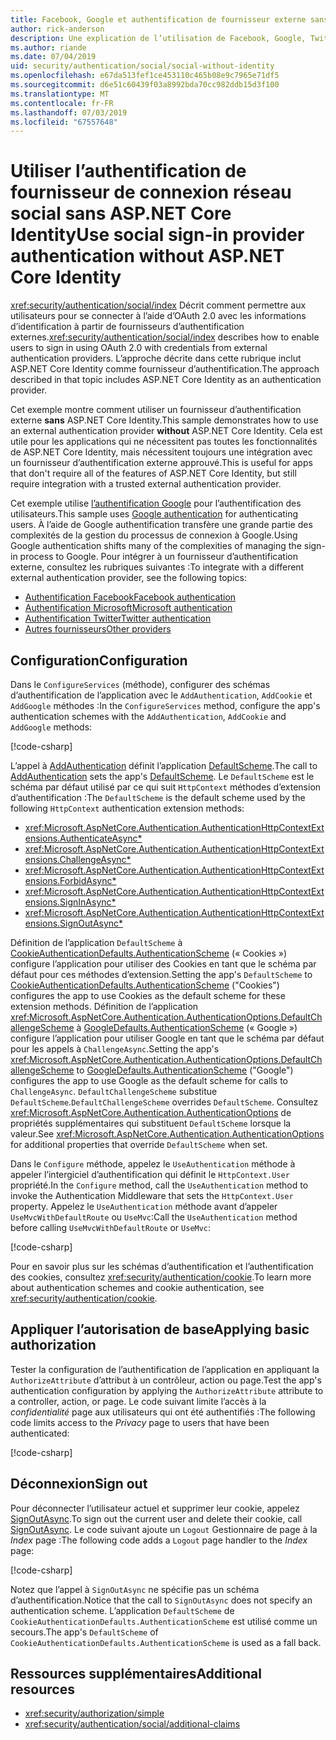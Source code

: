 ```yaml
---
title: Facebook, Google et authentification de fournisseur externe sans ASP.NET Core Identity
author: rick-anderson
description: Une explication de l’utilisation de Facebook, Google, Twitter, etc. compte utilisateur l’authentification sans ASP.NET Core Identity.
ms.author: riande
ms.date: 07/04/2019
uid: security/authentication/social/social-without-identity
ms.openlocfilehash: e67da513fef1ce453110c465b08e9c7965e71df5
ms.sourcegitcommit: d6e51c60439f03a8992bda70cc982ddb15d3f100
ms.translationtype: MT
ms.contentlocale: fr-FR
ms.lasthandoff: 07/03/2019
ms.locfileid: "67557648"
---
```

# <a name="use-social-sign-in-provider-authentication-without-aspnet-core-identity"></a><span data-ttu-id="c8b3d-103">Utiliser l’authentification de fournisseur de connexion réseau social sans ASP.NET Core Identity</span><span class="sxs-lookup"><span data-stu-id="c8b3d-103">Use social sign-in provider authentication without ASP.NET Core Identity</span></span>

<span data-ttu-id="c8b3d-104"><xref:security/authentication/social/index> Décrit comment permettre aux utilisateurs pour se connecter à l’aide d’OAuth 2.0 avec les informations d’identification à partir de fournisseurs d’authentification externes.</span><span class="sxs-lookup"><span data-stu-id="c8b3d-104"><xref:security/authentication/social/index> describes how to enable users to sign in using OAuth 2.0 with credentials from external authentication providers.</span></span> <span data-ttu-id="c8b3d-105">L’approche décrite dans cette rubrique inclut ASP.NET Core Identity comme fournisseur d’authentification.</span><span class="sxs-lookup"><span data-stu-id="c8b3d-105">The approach described in that topic includes ASP.NET Core Identity as an authentication provider.</span></span>

<span data-ttu-id="c8b3d-106">Cet exemple montre comment utiliser un fournisseur d’authentification externe **sans** ASP.NET Core Identity.</span><span class="sxs-lookup"><span data-stu-id="c8b3d-106">This sample demonstrates how to use an external authentication provider **without** ASP.NET Core Identity.</span></span> <span data-ttu-id="c8b3d-107">Cela est utile pour les applications qui ne nécessitent pas toutes les fonctionnalités de ASP.NET Core Identity, mais nécessitent toujours une intégration avec un fournisseur d’authentification externe approuvé.</span><span class="sxs-lookup"><span data-stu-id="c8b3d-107">This is useful for apps that don't require all of the features of ASP.NET Core Identity, but still require integration with a trusted external authentication provider.</span></span>

<span data-ttu-id="c8b3d-108">Cet exemple utilise [l’authentification Google](xref:security/authentication/google-logins) pour l’authentification des utilisateurs.</span><span class="sxs-lookup"><span data-stu-id="c8b3d-108">This sample uses [Google authentication](xref:security/authentication/google-logins) for authenticating users.</span></span> <span data-ttu-id="c8b3d-109">À l’aide de Google authentification transfère une grande partie des complexités de la gestion du processus de connexion à Google.</span><span class="sxs-lookup"><span data-stu-id="c8b3d-109">Using Google authentication shifts many of the complexities of managing the sign-in process to Google.</span></span> <span data-ttu-id="c8b3d-110">Pour intégrer à un fournisseur d’authentification externe, consultez les rubriques suivantes :</span><span class="sxs-lookup"><span data-stu-id="c8b3d-110">To integrate with a different external authentication provider, see the following topics:</span></span>

* [<span data-ttu-id="c8b3d-111">Authentification Facebook</span><span class="sxs-lookup"><span data-stu-id="c8b3d-111">Facebook authentication</span></span>](xref:security/authentication/facebook-logins)
* [<span data-ttu-id="c8b3d-112">Authentification Microsoft</span><span class="sxs-lookup"><span data-stu-id="c8b3d-112">Microsoft authentication</span></span>](xref:security/authentication/microsoft-logins)
* [<span data-ttu-id="c8b3d-113">Authentification Twitter</span><span class="sxs-lookup"><span data-stu-id="c8b3d-113">Twitter authentication</span></span>](xref:security/authentication/twitter-logins)
* [<span data-ttu-id="c8b3d-114">Autres fournisseurs</span><span class="sxs-lookup"><span data-stu-id="c8b3d-114">Other providers</span></span>](xref:security/authentication/otherlogins)

## <a name="configuration"></a><span data-ttu-id="c8b3d-115">Configuration</span><span class="sxs-lookup"><span data-stu-id="c8b3d-115">Configuration</span></span>

<span data-ttu-id="c8b3d-116">Dans le `ConfigureServices` (méthode), configurer des schémas d’authentification de l’application avec le `AddAuthentication`, `AddCookie` et `AddGoogle` méthodes :</span><span class="sxs-lookup"><span data-stu-id="c8b3d-116">In the `ConfigureServices` method, configure the app's authentication schemes with the `AddAuthentication`, `AddCookie` and `AddGoogle` methods:</span></span>

[!code-csharp[](social-without-identity/sample/Startup.cs?name=snippet1)]

<span data-ttu-id="c8b3d-117">L’appel à [AddAuthentication](/dotnet/api/microsoft.extensions.dependencyinjection.authenticationservicecollectionextensions.addauthentication#Microsoft_Extensions_DependencyInjection_AuthenticationServiceCollectionExtensions_AddAuthentication_Microsoft_Extensions_DependencyInjection_IServiceCollection_System_Action_Microsoft_AspNetCore_Authentication_AuthenticationOptions__) définit l’application [DefaultScheme](xref:Microsoft.AspNetCore.Authentication.AuthenticationOptions.DefaultScheme).</span><span class="sxs-lookup"><span data-stu-id="c8b3d-117">The call to [AddAuthentication](/dotnet/api/microsoft.extensions.dependencyinjection.authenticationservicecollectionextensions.addauthentication#Microsoft_Extensions_DependencyInjection_AuthenticationServiceCollectionExtensions_AddAuthentication_Microsoft_Extensions_DependencyInjection_IServiceCollection_System_Action_Microsoft_AspNetCore_Authentication_AuthenticationOptions__) sets the app's [DefaultScheme](xref:Microsoft.AspNetCore.Authentication.AuthenticationOptions.DefaultScheme).</span></span> <span data-ttu-id="c8b3d-118">Le `DefaultScheme` est le schéma par défaut utilisé par ce qui suit `HttpContext` méthodes d’extension d’authentification :</span><span class="sxs-lookup"><span data-stu-id="c8b3d-118">The `DefaultScheme` is the default scheme used by the following `HttpContext` authentication extension methods:</span></span>

* <xref:Microsoft.AspNetCore.Authentication.AuthenticationHttpContextExtensions.AuthenticateAsync*>
* <xref:Microsoft.AspNetCore.Authentication.AuthenticationHttpContextExtensions.ChallengeAsync*>
* <xref:Microsoft.AspNetCore.Authentication.AuthenticationHttpContextExtensions.ForbidAsync*>
* <xref:Microsoft.AspNetCore.Authentication.AuthenticationHttpContextExtensions.SignInAsync*>
* <xref:Microsoft.AspNetCore.Authentication.AuthenticationHttpContextExtensions.SignOutAsync*>

<span data-ttu-id="c8b3d-119">Définition de l’application `DefaultScheme` à [CookieAuthenticationDefaults.AuthenticationScheme](xref:Microsoft.AspNetCore.Authentication.Cookies.CookieAuthenticationDefaults.AuthenticationScheme) (« Cookies ») configure l’application pour utiliser des Cookies en tant que le schéma par défaut pour ces méthodes d’extension.</span><span class="sxs-lookup"><span data-stu-id="c8b3d-119">Setting the app's `DefaultScheme` to [CookieAuthenticationDefaults.AuthenticationScheme](xref:Microsoft.AspNetCore.Authentication.Cookies.CookieAuthenticationDefaults.AuthenticationScheme) ("Cookies") configures the app to use Cookies as the default scheme for these extension methods.</span></span> <span data-ttu-id="c8b3d-120">Définition de l’application <xref:Microsoft.AspNetCore.Authentication.AuthenticationOptions.DefaultChallengeScheme> à [GoogleDefaults.AuthenticationScheme](xref:Microsoft.AspNetCore.Authentication.Google.GoogleDefaults.AuthenticationScheme) (« Google ») configure l’application pour utiliser Google en tant que le schéma par défaut pour les appels à `ChallengeAsync`.</span><span class="sxs-lookup"><span data-stu-id="c8b3d-120">Setting the app's <xref:Microsoft.AspNetCore.Authentication.AuthenticationOptions.DefaultChallengeScheme> to [GoogleDefaults.AuthenticationScheme](xref:Microsoft.AspNetCore.Authentication.Google.GoogleDefaults.AuthenticationScheme) ("Google") configures the app to use Google as the default scheme for calls to `ChallengeAsync`.</span></span> <span data-ttu-id="c8b3d-121">`DefaultChallengeScheme` substitue `DefaultScheme`.</span><span class="sxs-lookup"><span data-stu-id="c8b3d-121">`DefaultChallengeScheme` overrides `DefaultScheme`.</span></span> <span data-ttu-id="c8b3d-122">Consultez <xref:Microsoft.AspNetCore.Authentication.AuthenticationOptions> de propriétés supplémentaires qui substituent `DefaultScheme` lorsque la valeur.</span><span class="sxs-lookup"><span data-stu-id="c8b3d-122">See <xref:Microsoft.AspNetCore.Authentication.AuthenticationOptions> for additional properties that override `DefaultScheme` when set.</span></span>

<span data-ttu-id="c8b3d-123">Dans le `Configure` méthode, appelez le `UseAuthentication` méthode à appeler l’intergiciel d’authentification qui définit le `HttpContext.User` propriété.</span><span class="sxs-lookup"><span data-stu-id="c8b3d-123">In the `Configure` method, call the `UseAuthentication` method to invoke the Authentication Middleware that sets the `HttpContext.User` property.</span></span> <span data-ttu-id="c8b3d-124">Appelez le `UseAuthentication` méthode avant d’appeler `UseMvcWithDefaultRoute` ou `UseMvc`:</span><span class="sxs-lookup"><span data-stu-id="c8b3d-124">Call the `UseAuthentication` method before calling `UseMvcWithDefaultRoute` or `UseMvc`:</span></span>

[!code-csharp[](social-without-identity/sample/Startup.cs?name=snippet2)]

<span data-ttu-id="c8b3d-125">Pour en savoir plus sur les schémas d’authentification et l’authentification des cookies, consultez <xref:security/authentication/cookie>.</span><span class="sxs-lookup"><span data-stu-id="c8b3d-125">To learn more about authentication schemes and cookie authentication, see <xref:security/authentication/cookie>.</span></span>

## <a name="applying-basic-authorization"></a><span data-ttu-id="c8b3d-126">Appliquer l’autorisation de base</span><span class="sxs-lookup"><span data-stu-id="c8b3d-126">Applying basic authorization</span></span>

<span data-ttu-id="c8b3d-127">Tester la configuration de l’authentification de l’application en appliquant la `AuthorizeAttribute` d’attribut à un contrôleur, action ou page.</span><span class="sxs-lookup"><span data-stu-id="c8b3d-127">Test the app's authentication configuration by applying the `AuthorizeAttribute` attribute to a controller, action, or page.</span></span> <span data-ttu-id="c8b3d-128">Le code suivant limite l’accès à la *confidentialité* page aux utilisateurs qui ont été authentifiés :</span><span class="sxs-lookup"><span data-stu-id="c8b3d-128">The following code limits access to the *Privacy* page to users that have been authenticated:</span></span>

[!code-csharp[](social-without-identity/sample/Pages/Privacy.cshtml.cs?name=snippet&highlight=1)]

## <a name="sign-out"></a><span data-ttu-id="c8b3d-129">Déconnexion</span><span class="sxs-lookup"><span data-stu-id="c8b3d-129">Sign out</span></span>

<span data-ttu-id="c8b3d-130">Pour déconnecter l’utilisateur actuel et supprimer leur cookie, appelez [SignOutAsync](/dotnet/api/microsoft.aspnetcore.authentication.authenticationhttpcontextextensions.signoutasync?view=aspnetcore-2.0).</span><span class="sxs-lookup"><span data-stu-id="c8b3d-130">To sign out the current user and delete their cookie, call [SignOutAsync](/dotnet/api/microsoft.aspnetcore.authentication.authenticationhttpcontextextensions.signoutasync?view=aspnetcore-2.0).</span></span> <span data-ttu-id="c8b3d-131">Le code suivant ajoute un `Logout` Gestionnaire de page à la *Index* page :</span><span class="sxs-lookup"><span data-stu-id="c8b3d-131">The following code adds a `Logout` page handler to the *Index* page:</span></span>

[!code-csharp[](social-without-identity/sample/Pages/Index.cshtml.cs?name=snippet&highlight=7-11)]

<span data-ttu-id="c8b3d-132">Notez que l’appel à `SignOutAsync` ne spécifie pas un schéma d’authentification.</span><span class="sxs-lookup"><span data-stu-id="c8b3d-132">Notice that the call to `SignOutAsync` does not specify an authentication scheme.</span></span> <span data-ttu-id="c8b3d-133">L’application `DefaultScheme` de `CookieAuthenticationDefaults.AuthenticationScheme` est utilisé comme un secours.</span><span class="sxs-lookup"><span data-stu-id="c8b3d-133">The app's `DefaultScheme` of `CookieAuthenticationDefaults.AuthenticationScheme` is used as a fall back.</span></span>

## <a name="additional-resources"></a><span data-ttu-id="c8b3d-134">Ressources supplémentaires</span><span class="sxs-lookup"><span data-stu-id="c8b3d-134">Additional resources</span></span>

* <xref:security/authorization/simple>
* <xref:security/authentication/social/additional-claims>
